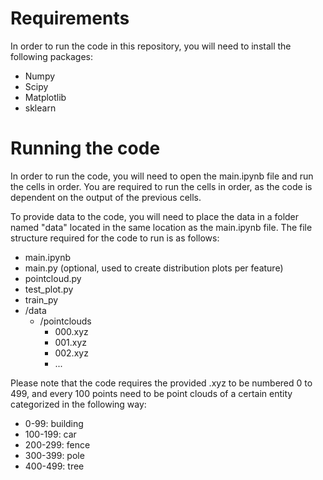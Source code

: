 # Requirements

In order to run the code in this repository, you will need to install the following packages:
* Numpy
* Scipy
* Matplotlib
* sklearn

# Running the code
In order to run the code, you will need to open the main.ipynb file and run the cells in order. You are required to run the cells in order, as the code is dependent on the output of the previous cells.

To provide data to the code, you will need to place the data in a folder named "data" located in the same location as the main.ipynb file.
The file structure required for the code to run is as follows:
* main.ipynb
* main.py (optional, used to create distribution plots per feature)
* pointcloud.py
* test_plot.py
* train_py
* /data
    * /pointclouds
        * 000.xyz
        * 001.xyz
        * 002.xyz
        * ...
    
Please note that the code requires the provided .xyz to be numbered 0 to 499,
and every 100 points need to be point clouds of a certain entity categorized in the following way:
* 0-99: building
* 100-199: car
* 200-299: fence
* 300-399: pole
* 400-499: tree